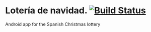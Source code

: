 Lotería de navidad. [![Build Status](https://travis-ci.org/mrebollob/LoteriadeNavidad.svg?branch=develop)](https://travis-ci.org/mrebollob/LoteriadeNavidad)
============================================================================================================================================================
Android app for the Spanish Christmas lottery